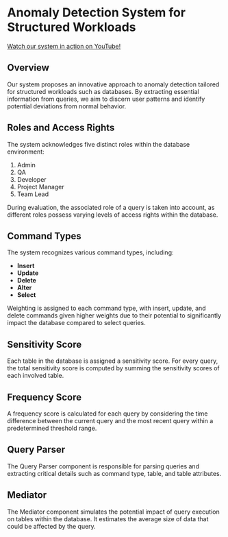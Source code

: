 # Anomaly Detection System for Structured Workloads

[Watch our system in action on YouTube!](https://www.youtube.com/watch?v=YOUR_VIDEO_ID)

## Overview

Our system proposes an innovative approach to anomaly detection tailored for structured workloads such as databases. By extracting essential information from queries, we aim to discern user patterns and identify potential deviations from normal behavior.

## Roles and Access Rights

The system acknowledges five distinct roles within the database environment:

1. Admin
2. QA
3. Developer
4. Project Manager
5. Team Lead

During evaluation, the associated role of a query is taken into account, as different roles possess varying levels of access rights within the database.

## Command Types

The system recognizes various command types, including:

- **Insert**
- **Update**
- **Delete**
- **Alter**
- **Select**

Weighting is assigned to each command type, with insert, update, and delete commands given higher weights due to their potential to significantly impact the database compared to select queries.

## Sensitivity Score

Each table in the database is assigned a sensitivity score. For every query, the total sensitivity score is computed by summing the sensitivity scores of each involved table.

## Frequency Score

A frequency score is calculated for each query by considering the time difference between the current query and the most recent query within a predetermined threshold range.

## Query Parser

The Query Parser component is responsible for parsing queries and extracting critical details such as command type, table, and table attributes.

## Mediator

The Mediator component simulates the potential impact of query execution on tables within the database. It estimates the average size of data that could be affected by the query.

